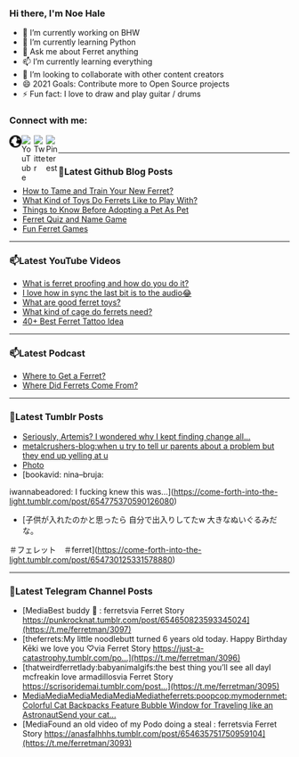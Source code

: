 ### Hi there, I'm Noe Hale

- 🔭 I’m currently working on BHW
- 🌱 I’m currently learning Python
- 💬 Ask me about Ferret anything
- 📫 I’m currently learning everything
- 🔭 I’m looking to collaborate with other content creators
- 😄 2021 Goals: Contribute more to Open Source projects
- ⚡ Fun fact: I love to draw and play guitar / drums

### Connect with me:

[<img align="left" alt="ferretvoice.com" width="22px" src="https://raw.githubusercontent.com/iconic/open-iconic/master/svg/globe.svg" />](https://ferretvoice.com)
[<img align="left" alt="YouTube" width="22px" src="https://cdn.jsdelivr.net/npm/simple-icons@v3/icons/youtube.svg" />](https://www.youtube.com/channel/UCk665XTfaMLVwFVWUmgnDiw)
[<img align="left" alt="Twitter" width="22px" src="https://cdn.jsdelivr.net/npm/simple-icons@v3/icons/twitter.svg" />](https://twitter.com/voiceferret)
[<img align="left" alt="Pinterest" width="22px" src="https://cdn.jsdelivr.net/npm/simple-icons@v3/icons/pinterest.svg" />](https://www.pinterest.com/voiceferret/)

<br />

---
### 🔭Latest Github Blog Posts
<!-- GITHUB:START -->
- [How to Tame and Train Your New Ferret?](http://noehale.github.io/how-to-tame-and-train-your-new-ferret/)
- [What Kind of Toys Do Ferrets Like to Play With?](http://noehale.github.io/what-kind-of-toys-do-ferrets-like-to-play-with/)
- [Things to Know Before Adopting a Pet As Pet](http://noehale.github.io/things-to-know-before-adopting-a-pet-as-pet/)
- [Ferret Quiz and Name Game](http://noehale.github.io/ferret-quiz/)
- [Fun Ferret Games](http://noehale.github.io/fun-ferret-games/)
<!-- GITHUB:END -->
---
### 📫Latest YouTube Videos

<!-- YOUTUBE:START -->
- [What is ferret proofing and how do you do it?](https://www.youtube.com/watch?v=81Syh_DJBQQ)
- [I love how in sync the last bit is to the audio😂](https://www.youtube.com/watch?v=WHBeGHwSlGY)
- [What are good ferret toys?](https://www.youtube.com/watch?v=tPxRilBzc0s)
- [What kind of cage do ferrets need?](https://www.youtube.com/watch?v=xzz6hC3sR5A)
- [40+ Best Ferret Tattoo Idea](https://www.youtube.com/watch?v=KIKqduR6Xcs)
<!-- YOUTUBE:END -->

---
### 📫Latest Podcast

<!-- PODCAST:START -->
- [Where to Get a Ferret?](https://anchor.fm/ferretvoice/episodes/Where-to-Get-a-Ferret-erurfu)
- [Where Did Ferrets Come From?](https://anchor.fm/ferretvoice/episodes/Where-Did-Ferrets-Come-From-eruq8g)
<!-- PODCAST:END -->
---
### 📝Latest Tumblr Posts

<!-- TUMBLR:START -->
- [Seriously, Artemis? I wondered why I kept finding change all...](https://come-forth-into-the-light.tumblr.com/post/654865974333423617)
- [metalcrushers-blog:when u try to tell ur parents about a problem but they end up yelling at u
](https://come-forth-into-the-light.tumblr.com/post/654820700480274433)
- [Photo](https://come-forth-into-the-light.tumblr.com/post/654798068204617728)
- [bookavid:
nina–bruja:


iwannabeadored:
I fucking knew this was...](https://come-forth-into-the-light.tumblr.com/post/654775370590126080)
- [子供が入れたのかと思ったら
自分で出入りしてたw
大きなぬいぐるみだな。

＃フェレット　＃ferret](https://come-forth-into-the-light.tumblr.com/post/654730125331578880)
<!-- TUMBLR:END -->
---
### 📝Latest Telegram Channel Posts

<!-- TELEGRAM:START -->
- [MediaBest buddy 🥰 : ferretsvia Ferret Story https://punkrocknat.tumblr.com/post/654650823593345024](https://t.me/ferretman/3097)
- [theferrets:My little noodlebutt turned 6 years old today. Happy Birthday Kēki we love you ♡via Ferret Story https://just-a-catastrophy.tumblr.com/po...](https://t.me/ferretman/3096)
- [thatweirdferretlady:babyanimalgifs:the best thing you’ll see all dayI mcfreakin love armadillosvia Ferret Story https://scrisoridemai.tumblr.com/post...](https://t.me/ferretman/3095)
- [MediaMediaMediaMediaMediaMediatheferrets:poopcop:mymodernmet:Colorful Cat Backpacks Feature Bubble Window for Traveling like an AstronautSend your cat...](https://t.me/ferretman/3094)
- [MediaFound an old video of my Podo doing a steal : ferretsvia Ferret Story https://anasfalhhhs.tumblr.com/post/654635751750959104](https://t.me/ferretman/3093)
<!-- TELEGRAM:END -->
